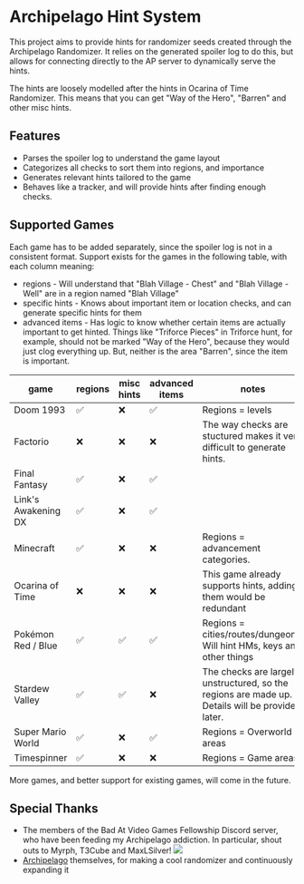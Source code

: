 Archipelago Hint System
=======================

This project aims to provide hints for randomizer seeds created through the Archipelago Randomizer.
It relies on the generated spoiler log to do this, but allows for connecting directly to the AP
server to dynamically serve the hints.

The hints are loosely modelled after the hints in Ocarina of Time Randomizer. This means that you
can get "Way of the Hero", "Barren" and other misc hints.

Features
--------

* Parses the spoiler log to understand the game layout
* Categorizes all checks to sort them into regions, and importance
* Generates relevant hints tailored to the game
* Behaves like a tracker, and will provide hints after finding enough checks.

Supported Games
---------------

Each game has to be added separately, since the spoiler log is not in a consistent format. Support
exists for the games in the following table, with each column meaning:

* regions - Will understand that "Blah Village - Chest" and "Blah Village - Well" are in a region
  named "Blah Village"
* specific hints - Knows about important item or location checks, and can generate specific hints
  for them
* advanced items - Has logic to know whether certain items are actually important to get hinted.
  Things like "Triforce Pieces" in Triforce hunt, for example, should not be marked "Way of the
  Hero", because they would just clog everything up. But, neither is the area "Barren", since the
  item is important.

| game | regions | misc hints | advanced items | notes |
|-|-|-|-|-|
| Doom 1993 | ✅ | ❌ | ✅ | Regions = levels
| Factorio | ❌ | ❌ | ❌ | The way checks are stuctured makes it very difficult to generate hints.
| Final Fantasy | ✅ | ❌ | ✅ | |
| Link's Awakening DX | ✅ | ❌ | ✅ | |
| Minecraft | ✅ | ❌ | ❌ | Regions = advancement categories.
| Ocarina of Time | ❌ | ❌ | ❌ | This game already supports hints, adding them would be redundant
| Pokémon Red / Blue | ✅ | ✅ | ✅ | Regions = cities/routes/dungeons. Will hint HMs, keys and other things
| Stardew Valley | ✅ | ✅ | ❌ | The checks are largely unstructured, so the regions are made up. Details will be provided later.
| Super Mario World | ✅ | ❌ | ✅ | Regions = Overworld areas
| Timespinner | ✅ | ❌ | ❌ | Regions = Game areas

More games, and better support for existing games, will come in the future.

Special Thanks
--------------

* The members of the Bad At Video Games Fellowship Discord server, who have been feeding my Archipelago addiction. In particular, shout outs to Myrph, T3Cube and MaxLSilver!
  [![](https://dcbadge.vercel.app/api/server/Cc6chzekTK)](https://discord.gg/Cc6chzekTK)
* [Archipelago](https://archipelago.gg) themselves, for making a cool randomizer and continuously expanding it